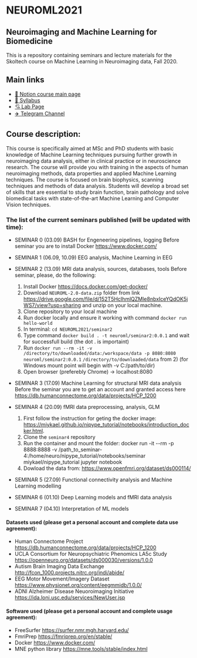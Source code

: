 # NEUROML2021



## Neuroimaging and Machine Learning for Biomedicine
This is a repository containing seminars and lecture materials for the Skoltech course on Machine Learning in Neuroimaging data, Fall 2020.

## Main links

- [:brain: Notion course main page](https://spiced-brian-eff.notion.site/NeuroML2021-0b78fc5172e2437f89ddd23f78b0a3c8)
- [📄 Syllabus](https://skoltech.instructure.com/courses/3450/files/?preview=248290)
- [:cupid: Lab Page](http://adase.group/neuro/)
- [✈️ Telegram Channel](https://t.me/joinchat/K6E7ebr7FC80YWZi)


## Course description:
This course is specifically aimed at MSc and PhD students with basic knowledge of Machine Learning techniques pursuing further growth in neuroimaging data analysis, either in clinical practice or in neuroscience research. The course will provide you with training in the aspects of human neuroimaging methods, data properties and applied Machine Learning techniques. The course is focused on brain biophysics, scanning techniques and methods of data analysis. Students will develop a broad set of skills that are essential to study brain function, brain pathology and solve biomedical tasks with state-of-the-art Machine Learning and Computer Vision techniques.​


### The list of the current seminars published (will be updated with time):

* SEMINAR 0 (03.09) BASH for Engeneering pipelines, logging
   Before seminar you are to install Docker https://www.docker.com/
 
* SEMINAR 1 (06.09, 10.09) EEG analysis, Machine Learning in EEG

* SEMINAR 2 (13.09) MRI data analysis, sources, databases, tools 
  Before seminar, please, do the following:
    1) Install Docker https://docs.docker.com/get-docker/
    2) Download `NEUROML-2.0-data.zip` folder from link https://drive.google.com/file/d/152T5HcIhmlQZMle8nbxIceYQdOK5jWS7/view?usp=sharing and unzip on your local machine.
    3) Clone repository to your local machine
    4) Run docker locally and ensure it working with command `docker run hello-world`
    5) In terminal: `cd NEUROML2021/seminar2`
    6) Type command `docker build . -t neuroml/seminar2:0.0.1` and wait for successfull build (the dot . is importaint)
    7) Run `docker run --rm -it -v /directory/to/downloaded/data:/workspace/data -p 8080:8080 neuroml/seminar2:0.0.1`
    `/directory/to/downloaded/data` from 2) (for Windows mount point will begin with -v C:/path/to/dir)
    8) Open browser (preferebly Chrome) -> localhost:8080
* SEMINAR 3 (17.09) Machine Learning for structural MRI data analysis
  Before the seminar you are to get an account and granted access here https://db.humanconnectome.org/data/projects/HCP_1200
* SEMINAR 4 (20.09) fMRI data preprocessing, analysis, GLM
    1) First follow the instruction for geting the docker image: https://miykael.github.io/nipype_tutorial/notebooks/introduction_docker.html. 
    2) Clone the `seminar4` repository
    3) Run the container and mount the folder: docker run -it --rm -p 8888:8888 -v /path_to_seminar-4:/home/neuro/nipype_tutorial/notebooks/seminar miykael/nipype_tutorial jupyter notebook
    4) Dowload the data from: https://www.openfmri.org/dataset/ds000114/ 
* SEMINAR 5 (27.09) Functional connectivity analysis and Machine Learning modelling
* SEMINAR 6 (01.10) Deep Learning models and fMRI data analysis
* SEMINAR 7 (04.10) Interpretation of ML models

#### Datasets used (please get a personal account and complete data use agreement):
* Human Connectome Project https://db.humanconnectome.org/data/projects/HCP_1200
* UCLA Consortium for Neuropsychiatric Phenomics LA5c Study https://openneuro.org/datasets/ds000030/versions/1.0.0
* Autism Brain Imaging Data Exchange http://fcon_1000.projects.nitrc.org/indi/abide/
* EEG Motor Movement/Imagery Dataset https://www.physionet.org/content/eegmmidb/1.0.0/
* ADNI Alzheimer Disease Neuoroimaging Initiative https://ida.loni.usc.edu/services/NewUser.jsp

#### Software used (please get a personal account and complete usage agreement):
* FreeSurfer https://surfer.nmr.mgh.harvard.edu/
* FmriPrep https://fmriprep.org/en/stable/
* Docker https://www.docker.com/
* MNE python library https://mne.tools/stable/index.html


